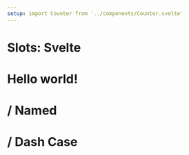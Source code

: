 ```yaml
---
setup: import Counter from '../components/Counter.svelte'
---
```


# Slots: Svelte

<Counter id="content" client:visible><h1 id="slotted">Hello world!</h1></Counter>
<Counter id="named" client:visible><h1 slot="named"> / Named</h1></Counter>
<Counter id="dash-case" client:visible><h1 slot="dash-case"> / Dash Case</h1></Counter>
